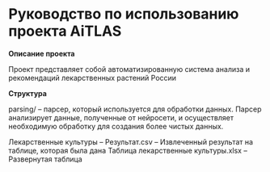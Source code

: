 # Руководство по использованию проекта AiTLAS

**Описание проекта**

Проект представляет собой автоматизированную система анализа и рекомендаций лекарственных растений России

**Структура**

parsing/ – парсер, который используется для обработки данных. Парсер анализирует данные, полученные от нейросети, и осуществляет необходимую обработку для создания более чистых данных.

Лекарственные культуры – Результат.csv – Извлеченный результат на таблице, которая была дана
Таблица лекарственные культуры.xlsx – Развернутая таблица
